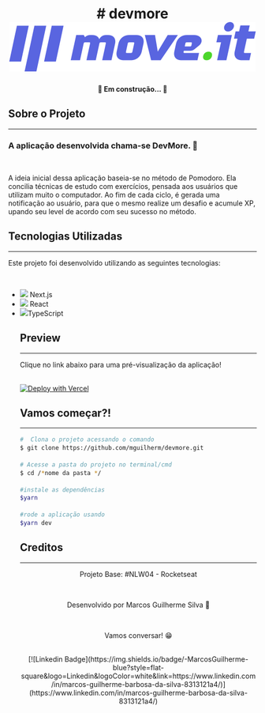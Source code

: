 <h1 align="center"> # devmore 
<img src="https://github.com/mguilherm/devmore/blob/main/public/logo-full.svg"/>
</h1>

<h4 align="center"> 
	🚧  Em construção...  🚧
</h4>

<h2> Sobre o Projeto </h2>
<hr>

<h3> <strong> A aplicação desenvolvida chama-se DevMore.</strong> 💪 </h3><br>
<p> A ideia inicial dessa aplicação baseia-se no método de Pomodoro. Ela concilia técnicas de estudo com exercícios, pensada aos usuários que utilizam muito o computador. Ao fim de cada ciclo, é gerada uma notificação ao usuário, para que o mesmo realize um desafio e acumule XP, upando seu level de acordo com seu sucesso no método. </p>

<h2> Tecnologias Utilizadas </h2>
<hr>

<p> Este projeto foi desenvolvido utilizando as seguintes tecnologias: </p><br>

<ul>
  <li> <img href="https://nextjs.org/" src="https://simpleicons.org/icons/next-dot-js.svg"> Next.js </a></li>
  <li> <img href="https://reactjs.org/" src="https://simpleicons.org/icons/react.svg"> React </a></li>
  <li> <img href="https://www.typescriptlang.org/" src="https://simpleicons.org/icons/typescript.svg">TypeScript </a></li>
    
<h2> Preview </h2>
<hr>

<p> Clique no link abaixo para uma pré-visualização da aplicação! </p><br>
<a href="https://devmove.vercel.app/" rel="nofollow"><img src="https://camo.githubusercontent.com/5e471e99e8e022cf454693e38ec843036ec6301e27ee1e1fa10325b1cb720584/68747470733a2f2f76657263656c2e636f6d2f627574746f6e" alt="Deploy with Vercel" data-canonical-src="https://vercel.com/button" style="max-width:100%;"></a>

    
<h2> Vamos começar?! </h2>
<hr>


```bash
#  Clona o projeto acessando o comando
$ git clone https://github.com/mguilherm/devmore.git 

# Acesse a pasta do projeto no terminal/cmd
$ cd /*nome da pasta */

#instale as dependências
$yarn

#rode a aplicação usando 
$yarn dev
```

<h2> Creditos </h2>
<hr>
<div align="center">
  <p> Projeto Base: #NLW04 - Rocketseat</p><br>
  <p> Desenvolvido por Marcos Guilherme Silva 👋</p><br>
  <p> Vamos conversar! 😁</p>
  <br> [![Linkedin Badge](https://img.shields.io/badge/-MarcosGuilherme-blue?style=flat-square&logo=Linkedin&logoColor=white&link=https://www.linkedin.com/in/marcos-guilherme-barbosa-da-silva-8313121a4/)](https://www.linkedin.com/in/marcos-guilherme-barbosa-da-silva-8313121a4/)
</div>


 
